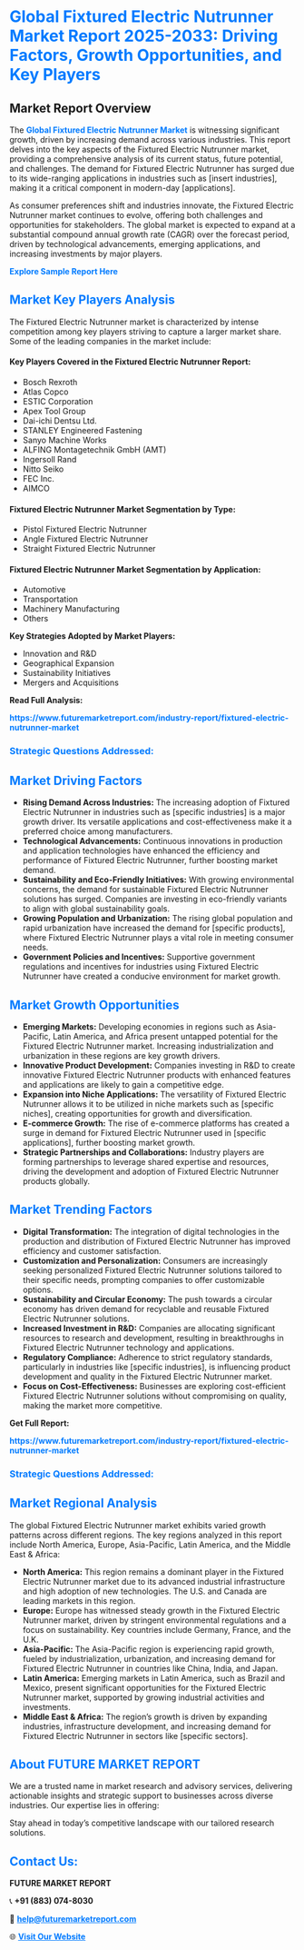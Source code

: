 <h1 style="color: #007BFF;">Global Fixtured Electric Nutrunner Market Report 2025-2033: Driving Factors, Growth Opportunities, and Key Players</h1>

<section id="overview">
<h2>Market Report Overview</h2>
<p>The <a href="https://www.futuremarketreport.com/industry-report/fixtured-electric-nutrunner-market" style="color: #007BFF; text-decoration: none;"><strong>Global Fixtured Electric Nutrunner Market</strong></a> is witnessing significant growth, driven by increasing demand across various industries. This report delves into the key aspects of the Fixtured Electric Nutrunner market, providing a comprehensive analysis of its current status, future potential, and challenges. The demand for Fixtured Electric Nutrunner has surged due to its wide-ranging applications in industries such as [insert industries], making it a critical component in modern-day [applications].</p>
<p>As consumer preferences shift and industries innovate, the Fixtured Electric Nutrunner market continues to evolve, offering both challenges and opportunities for stakeholders. The global market is expected to expand at a substantial compound annual growth rate (CAGR) over the forecast period, driven by technological advancements, emerging applications, and increasing investments by major players.</p>
</section>

<section id="overview">
<p><a href="https://www.futuremarketreport.com/request-sample/reportId=28085" style="color: #007BFF; text-decoration: none;"><strong>Explore Sample Report Here</strong></a></p>
</section>

<section id="key-players">
<h2 style="color: #007BFF;">Market Key Players Analysis</h2>
<p>The Fixtured Electric Nutrunner market is characterized by intense competition among key players striving to capture a larger market share. Some of the leading companies in the market include:</p>
<h4>Key Players Covered in the Fixtured Electric Nutrunner Report:</h4>
<ul><li>Bosch Rexroth</li><li>Atlas Copco</li><li>ESTIC Corporation</li><li>Apex Tool Group</li><li>Dai-ichi Dentsu Ltd.</li><li>STANLEY Engineered Fastening</li><li>Sanyo Machine Works</li><li>ALFING Montagetechnik GmbH (AMT)</li><li>Ingersoll Rand</li><li>Nitto Seiko</li><li>FEC Inc.</li><li>AIMCO</li></ul>
<h4>Fixtured Electric Nutrunner Market Segmentation by Type:</h4>
<ul><li>Pistol Fixtured Electric Nutrunner</li><li>Angle Fixtured Electric Nutrunner</li><li>Straight Fixtured Electric Nutrunner</li></ul>

<h4>Fixtured Electric Nutrunner Market Segmentation by Application:</h4>
<ul><li>Automotive</li><li>Transportation</li><li>Machinery Manufacturing</li><li>Others</li></ul>
<p><strong>Key Strategies Adopted by Market Players:</strong></p>
<ul>
<li>Innovation and R&D</li>
<li>Geographical Expansion</li>
<li>Sustainability Initiatives</li>
<li>Mergers and Acquisitions</li>
</ul>
</section>

<section>
<p><strong>Read Full Analysis: </strong></p><a href="https://www.futuremarketreport.com/industry-report/fixtured-electric-nutrunner-market" style="color: #007BFF; text-decoration: none;"><strong>https://www.futuremarketreport.com/industry-report/fixtured-electric-nutrunner-market</strong></a>
<h3 style="color: #007BFF;">Strategic Questions Addressed:</h3>
</section>

<section id="driving-factors">
<h2 style="color: #007BFF;">Market Driving Factors</h2>
<ul>
<li><strong>Rising Demand Across Industries:</strong> The increasing adoption of Fixtured Electric Nutrunner in industries such as [specific industries] is a major growth driver. Its versatile applications and cost-effectiveness make it a preferred choice among manufacturers.</li>
<li><strong>Technological Advancements:</strong> Continuous innovations in production and application technologies have enhanced the efficiency and performance of Fixtured Electric Nutrunner, further boosting market demand.</li>
<li><strong>Sustainability and Eco-Friendly Initiatives:</strong> With growing environmental concerns, the demand for sustainable Fixtured Electric Nutrunner solutions has surged. Companies are investing in eco-friendly variants to align with global sustainability goals.</li>
<li><strong>Growing Population and Urbanization:</strong> The rising global population and rapid urbanization have increased the demand for [specific products], where Fixtured Electric Nutrunner plays a vital role in meeting consumer needs.</li>
<li><strong>Government Policies and Incentives:</strong> Supportive government regulations and incentives for industries using Fixtured Electric Nutrunner have created a conducive environment for market growth.</li>
</ul>
</section>

<section id="growth-opportunities">
<h2 style="color: #007BFF;">Market Growth Opportunities</h2>
<ul>
<li><strong>Emerging Markets:</strong> Developing economies in regions such as Asia-Pacific, Latin America, and Africa present untapped potential for the Fixtured Electric Nutrunner market. Increasing industrialization and urbanization in these regions are key growth drivers.</li>
<li><strong>Innovative Product Development:</strong> Companies investing in R&D to create innovative Fixtured Electric Nutrunner products with enhanced features and applications are likely to gain a competitive edge.</li>
<li><strong>Expansion into Niche Applications:</strong> The versatility of Fixtured Electric Nutrunner allows it to be utilized in niche markets such as [specific niches], creating opportunities for growth and diversification.</li>
<li><strong>E-commerce Growth:</strong> The rise of e-commerce platforms has created a surge in demand for Fixtured Electric Nutrunner used in [specific applications], further boosting market growth.</li>
<li><strong>Strategic Partnerships and Collaborations:</strong> Industry players are forming partnerships to leverage shared expertise and resources, driving the development and adoption of Fixtured Electric Nutrunner products globally.</li>
</ul>
</section>

<section id="trending-factors">
<h2 style="color: #007BFF;">Market Trending Factors</h2>
<ul>
<li><strong>Digital Transformation:</strong> The integration of digital technologies in the production and distribution of Fixtured Electric Nutrunner has improved efficiency and customer satisfaction.</li>
<li><strong>Customization and Personalization:</strong> Consumers are increasingly seeking personalized Fixtured Electric Nutrunner solutions tailored to their specific needs, prompting companies to offer customizable options.</li>
<li><strong>Sustainability and Circular Economy:</strong> The push towards a circular economy has driven demand for recyclable and reusable Fixtured Electric Nutrunner solutions.</li>
<li><strong>Increased Investment in R&D:</strong> Companies are allocating significant resources to research and development, resulting in breakthroughs in Fixtured Electric Nutrunner technology and applications.</li>
<li><strong>Regulatory Compliance:</strong> Adherence to strict regulatory standards, particularly in industries like [specific industries], is influencing product development and quality in the Fixtured Electric Nutrunner market.</li>
<li><strong>Focus on Cost-Effectiveness:</strong> Businesses are exploring cost-efficient Fixtured Electric Nutrunner solutions without compromising on quality, making the market more competitive.</li>
</ul>
</section>

<section>
<p><strong>Get Full Report: </strong></p><a href="https://www.futuremarketreport.com/industry-report/fixtured-electric-nutrunner-market" style="color: #007BFF; text-decoration: none;"><strong>https://www.futuremarketreport.com/industry-report/fixtured-electric-nutrunner-market</strong></a>
<h3 style="color: #007BFF;">Strategic Questions Addressed:</h3>
</section>


<section id="regional-analysis">
<h2 style="color: #007BFF;">Market Regional Analysis</h2>
<p>The global Fixtured Electric Nutrunner market exhibits varied growth patterns across different regions. The key regions analyzed in this report include North America, Europe, Asia-Pacific, Latin America, and the Middle East & Africa:</p>
<ul>
<li><strong>North America:</strong> This region remains a dominant player in the Fixtured Electric Nutrunner market due to its advanced industrial infrastructure and high adoption of new technologies. The U.S. and Canada are leading markets in this region.</li>
<li><strong>Europe:</strong> Europe has witnessed steady growth in the Fixtured Electric Nutrunner market, driven by stringent environmental regulations and a focus on sustainability. Key countries include Germany, France, and the U.K.</li>
<li><strong>Asia-Pacific:</strong> The Asia-Pacific region is experiencing rapid growth, fueled by industrialization, urbanization, and increasing demand for Fixtured Electric Nutrunner in countries like China, India, and Japan.</li>
<li><strong>Latin America:</strong> Emerging markets in Latin America, such as Brazil and Mexico, present significant opportunities for the Fixtured Electric Nutrunner market, supported by growing industrial activities and investments.</li>
<li><strong>Middle East & Africa:</strong> The region’s growth is driven by expanding industries, infrastructure development, and increasing demand for Fixtured Electric Nutrunner in sectors like [specific sectors].</li>
</ul>
</section>

<footer>
<h2 style="color: #007BFF;">About FUTURE MARKET REPORT</h2>
<p>We are a trusted name in market research and advisory services, delivering actionable insights and strategic support to businesses across diverse industries. Our expertise lies in offering:</p>

<p>Stay ahead in today’s competitive landscape with our tailored research solutions.</p>

<h2 style="color: #007BFF;">Contact Us:</h2>
<p><strong>FUTURE MARKET REPORT</strong></p>
<p>📞 <strong>+91 (883) 074-8030</strong></p>
<p>📧 <strong><a href="mailto:help@futuremarketreport.com" style="color: #007BFF;">help@futuremarketreport.com</a></strong></p>
<p>🌐 <strong><a href="https://www.futuremarketreport.com/" style="color: #007BFF;">Visit Our Website</a></strong></p>
</footer>